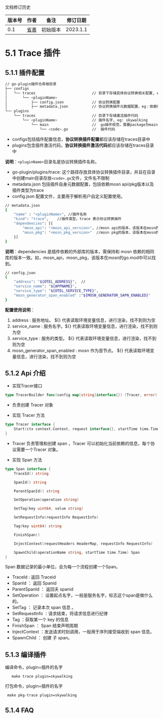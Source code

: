 文档修订历史

| 版本号 | 作者                               | 备注     | 修订日期     |
|-----|----------------------------------| -------- |----------|
| 0.1 | [省善](https://github.com/yidwang) | 初始版本 | 2023.1.1 |

<a name="LjFmL"></a>
# 5.1 Trace 插件

## 5.1.1 插件配置
```bash
// go-plugin插件仓库根目录
├── configs
│   └── traces                          // 目录下存储具体协议转换相关配置, eg: skywalking 
│       └── <pluginName>
│           ├── config.json		        // 协议转换配置
│           ├── metadata.json			// 协议转换插件元数据配置，eg：依赖版本信息
└── plugins
    └── traces				            // 目录下存储激活插件代码 
        └── <pluginName>                // 插件名字, eg: skywalking 
            └── main				    //  go插件规范，需要package为main
                └── <code>.go			//  插件代码  
```
- configs包括插件配置信息，**协议转换插件配置**都应该存储在traces目录中
- plugins包含插件激活代码，**协议转换插件激活代码**都应该存储在traces目录中

**说明**：`<pluginName>`目录名是协议转换插件名称。
- go-plugin/plugins/trace: 这个路径存放具体协议转换插件目录，并且在目录中创建main目录存放`<code>.go`文件，文件名不限制
- metadata.json 包括插件自身元数据配置，包括依赖mosn api/pkg版本以及插件类型为trace
- config.json  配置文件，主要用于解析用户自定义配置使用。

```bash
// metadata.json
{
	"name" : "<pluginName>", //插件名称
	"kind": "trace",    //插件类型，trace 表示协议转换插件
	"dependencies": [{
		"mosn_api": "<mosn_api_version>", //mosn api的版本，该版本在mosn的go.mod中。eg: v0.0.0-20211217011300-b851d129be01
		"mosn_pkg": "<mosn_pkg_version>"  //mosn pkg的版本，该版本在mosn的go.mod中。eg:v0.0.0-20211217101631-d914102d1baf
	}]
}
```
**说明**：dependencies 是插件依赖的外部库的版本，需保持和 mosn 依赖的相同库的版本一致。如，mosn_api，mosn_pkg，该版本在mosn的go.mod中可以找到。
```bash
// config.json
{
	"address": "${OTEL_ADDRESS}",  // 
	"service_name": "${APPNAME}",
	"service_type": "${OTEL_SERVICE_TYPE}",
    "mosn_generator_span_enabled" :"${MOSN_GENERATOR_SAPN_ENABLED}"
}
```
**配置使用说明**：<br />
1. address : 服务地址。 ${} 代表读取环境变量信息，进行渲染，找不到则为空
2. service_name : 服务名字。${} 代表读取环境变量信息，进行渲染，找不到则为空 
3. service_type : 服务的类型。 ${} 代表读取环境变量信息，进行渲染，找不到则为空
4. mosn_generator_span_enabled : mosn 作为首节点。 ${} 代表读取环境变量信息，进行渲染，找不到则为空
<a name="jiTH5"></a>
## 5.1.2 Api 介绍

- 实现Tracer接口
```go
type TracerBuilder func(config map[string]interface{}) (Tracer, error)
```
* 负责创建 Tracer 对象

- 实现 Tracer 方法
```go
type Tracer interface {
	Start(ctx context.Context, request interface{}, startTime time.Time) Span
}
```
* Tracer 负责管理和创建 span ，Tracer 可以初始化当前依赖的信息，每个协议需要一个Tracer 对象。

- 实现 Span 方法
```go
type Span interface {
	TraceId() string

	SpanId() string

	ParentSpanId() string

	SetOperation(operation string)

	SetTag(key uint64, value string)

	SetRequestInfo(requestInfo RequestInfo)

	Tag(key uint64) string

	FinishSpan()

	InjectContext(requestHeaders HeaderMap, requestInfo RequestInfo)

	SpawnChild(operationName string, startTime time.Time) Span
}
```
Span 数据记录的最小单位，会为每一个流程创建一个Span。
* TraceId  : 返回 Traceid
* SpanId ： 返回 Spanid
* ParentSpanId ： 返回夫 spanid
* SetOperation ： 设置起点名字，一般是服务名字，标志这个span是做什么的。
* SetTag ： 记录本次 span 信息 。
* SetRequestInfo ：请求结束，将请求信息进行纪律
* Tag ：获取某一个 key 的信息
* FinishSpan ： Span 结束声明周期
* InjectContext ：发送请求时刻调用，一般用于序列接受端收到 span 信息。
* SpawnChild ： 创建 子 span。

## 5.1.3 编译插件
编译命令，plugin=插件的名字
```
   make trace plugin=skywalking 
```

打包命令，plugin=插件的名字
```shell
 make pkg-trace plugin=skywalking
```

## 5.1.4 FAQ
